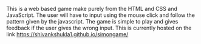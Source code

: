 This is a web based game make purely from the HTML and CSS and JavaScript.
The user will have to input using the mouse click and follow the pattern given by the 
javascript. The game is simple to play and gives feedback if the user gives the wrong input.
This is currently hosted on the link https://shivankshukla1.github.io/simongame/
